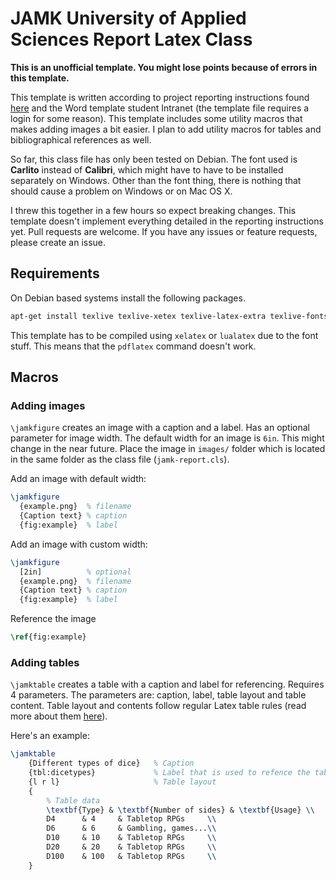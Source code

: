 # JAMK University of Applied Sciences Report Latex Class

**This is an unofficial template. You might lose points because of errors in
this template.**

This template is written according to project reporting instructions found
[here](http://oppimateriaalit.jamk.fi/projectreportinginstructions/7-appearance-of-the-thesis/)
and the Word template student Intranet (the template file requires a login for
some reason). This template includes some utility macros that makes adding
images a bit easier. I plan to add utility macros for tables and
bibliographical references as well. 

So far, this class file has only been tested on Debian. The font used is
**Carlito** instead of **Calibri**, which might have to have to be installed
separately on Windows. Other than the font thing, there is nothing that should
cause a problem on Windows or on Mac OS X.

I threw this together in a few hours so expect breaking changes.  This template
doesn't implement everything detailed in the reporting instructions yet.  Pull
requests are welcome. If you have any issues or feature requests, please create
an issue.

## Requirements

On Debian based systems install the following packages.

```bash
apt-get install texlive texlive-xetex texlive-latex-extra texlive-fonts-extra
```
This template has to be compiled using `xelatex` or `lualatex` due to the font
stuff. This means that the `pdflatex` command doesn't work.

## Macros

### Adding images

`\jamkfigure` creates an image with a caption and a label. Has an optional
parameter for image width. The default width for an image is `6in`. This might
change in the near future. Place the image in `images/` folder which is located
in the same folder as the class file (`jamk-report.cls`).

Add an image with default width:

```latex
\jamkfigure
  {example.png}  % filename
  {Caption text} % caption
  {fig:example}  % label
```

Add an image with custom width:
```latex
\jamkfigure
  [2in]          % optional
  {example.png}  % filename
  {Caption text} % caption
  {fig:example}  % label
```

Reference the image
```latex
\ref{fig:example}
```

### Adding tables

`\jamktable` creates a table with a caption and label for referencing. Requires
4 parameters.  The parameters are: caption, label, table layout and table
content. Table layout and contents follow regular Latex table rules (read more
about them [here](https://en.wikibooks.org/wiki/LaTeX/Tables)).

Here's an example:

```latex
\jamktable
    {Different types of dice}   % Caption
    {tbl:dicetypes}             % Label that is used to refence the table
    {l r l}                     % Table layout
    {
        % Table data
        \textbf{Type} & \textbf{Number of sides} & \textbf{Usage} \\
        D4      & 4     & Tabletop RPGs     \\
        D6      & 6     & Gambling, games...\\
        D10     & 10    & Tabletop RPGs     \\
        D20     & 20    & Tabletop RPGs     \\
        D100    & 100   & Tabletop RPGs     \\
    }
```

